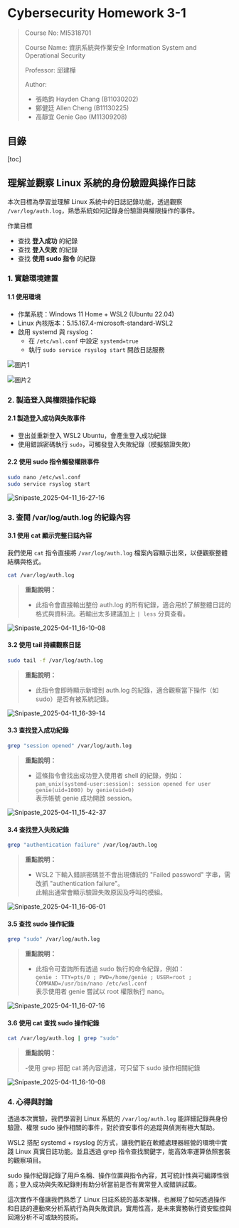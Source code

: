 # Cybersecurity Homework 3-1

> Course No: MI5318701
>
> Course Name: 資訊系統與作業安全 Information System and Operational Security
>
> Professor: 邱建樺
>
> Author:
>
> - 張皓鈞 Hayden Chang (B11030202)
> - 鄭健廷 Allen Cheng (B11130225)
> - 高靜宜 Genie Gao (M11309208)

## 目錄

[toc]



## 理解並觀察 Linux 系統的身份驗證與操作日誌

本次目標為學習並理解 Linux 系統中的日誌記錄功能，透過觀察 `/var/log/auth.log`，熟悉系統如何記錄身份驗證與權限操作的事件。

作業目標

- 查找 **登入成功** 的紀錄
- 查找 **登入失敗** 的紀錄
- 查找 **使用 sudo 指令** 的紀錄



### 1. 實驗環境建置

#### 1.1 使用環境

- 作業系統：Windows 11 Home + WSL2 (Ubuntu 22.04)
- Linux 內核版本：5.15.167.4-microsoft-standard-WSL2
- 啟用 systemd 與 rsyslog：  
  - 在 `/etc/wsl.conf` 中設定 `systemd=true`  
  - 執行 `sudo service rsyslog start` 開啟日誌服務

![圖片1](assets/圖片1.png)

![圖片2](assets/圖片2.png)



### 2. 製造登入與權限操作紀錄

#### 2.1 製造登入成功與失敗事件

- 登出並重新登入 WSL2 Ubuntu，會產生登入成功紀錄
- 使用錯誤密碼執行 `sudo`，可觸發登入失敗紀錄（模擬驗證失敗）

#### 2.2 使用 sudo 指令觸發權限事件

```bash
sudo nano /etc/wsl.conf
sudo service rsyslog start
```
![Snipaste_2025-04-11_16-27-16](assets/Snipaste_2025-04-11_16-27-16.jpg)



### 3. 查閱 /var/log/auth.log 的紀錄內容

#### 3.1 使用 cat 顯示完整日誌內容

我們使用 `cat` 指令直接將 `/var/log/auth.log` 檔案內容顯示出來，以便觀察整體結構與格式。

```bash
cat /var/log/auth.log
```

> **重點說明：**
>
> - 此指令會直接輸出整份 auth.log 的所有紀錄，適合用於了解整體日誌的格式與資料流。若輸出太多建議加上 `| less` 分頁查看。

![Snipaste_2025-04-11_16-10-08](assets/Snipaste_2025-04-11_16-10-08.jpg)



#### 3.2 使用 tail 持續觀察日誌

```bash
sudo tail -f /var/log/auth.log
```

> **重點說明：**
>
> - 此指令會即時顯示新增到 auth.log 的紀錄，適合觀察當下操作（如 sudo）是否有被系統記錄。

![Snipaste_2025-04-11_16-39-14](assets/Snipaste_2025-04-11_16-39-14.jpg)



#### 3.3 查找登入成功紀錄

```bash
grep "session opened" /var/log/auth.log
```

> **重點說明：**
>
> - 這條指令會找出成功登入使用者 shell 的紀錄，例如：  
>   `pam_unix(systemd-user:session): session opened for user genie(uid=1000) by genie(uid=0)`  
>   表示帳號 genie 成功開啟 session。

![Snipaste_2025-04-11_15-42-37](assets/Snipaste_2025-04-11_15-42-37.jpg)

#### 3.4 查找登入失敗紀錄

```bash
grep "authentication failure" /var/log/auth.log
```

> **重點說明：**
>
> - WSL2 下輸入錯誤密碼並不會出現傳統的 "Failed password" 字串，需改抓 "authentication failure"。  
>   此輸出通常會顯示驗證失敗原因及呼叫的模組。

![Snipaste_2025-04-11_16-06-01](assets/Snipaste_2025-04-11_16-06-01.jpg)



#### 3.5 查找 sudo 操作紀錄

```bash
grep "sudo" /var/log/auth.log
```

> **重點說明：**
>
> - 此指令可查詢所有透過 sudo 執行的命令紀錄，例如：  
>   `genie : TTY=pts/0 ; PWD=/home/genie ; USER=root ; COMMAND=/usr/bin/nano /etc/wsl.conf`  
>   表示使用者 genie 嘗試以 root 權限執行 nano。

![Snipaste_2025-04-11_16-07-16](assets/Snipaste_2025-04-11_16-07-16.jpg)



#### 3.6 使用 cat 查找 sudo 操作紀錄

```bash
cat /var/log/auth.log | grep "sudo"
```

> **重點說明：**
>
> -使用 grep 搭配 cat 將內容過濾，可只留下 sudo 操作相關紀錄

![Snipaste_2025-04-11_16-10-08](assets/Snipaste_2025-04-11_16-10-08.jpg)



### 4. 心得與討論

透過本次實驗，我們學習到 Linux 系統的 `/var/log/auth.log` 能詳細記錄與身份驗證、權限 sudo 操作相關的事件，對於資安事件的追蹤與偵測有極大幫助。

WSL2 搭配 systemd + rsyslog 的方式，讓我們能在軟體處理器經營的環境中實踐 Linux 真實日誌功能。並且透過 grep 指令查找關鍵字，能高效率運算依照套裝的觀察項目。

sudo 操作紀錄記錄了用戶名稱、操作位置與指令內容，其可統計性與可編譯性很高；登入成功與失敗紀錄則有助分析當前是否有異常登入或錯誤試載。

這次實作不僅讓我們熟悉了 Linux 日誌系統的基本架構，也展現了如何透過操作和日誌的連動來分析系統行為與失敗資訊，實用性高，是未來實務執行資安監控與回溯分析不可或缺的技術。